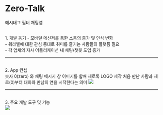 # Zero-Talk

해시태그 필터 채팅앱 

</br>
1. 개발 동기
 - 모바일 메신저를 통한 소통의 증가 및 인식 변화 </br>
 - 워라벨에 대한 관심 증대로 취미를 즐기는 사람들의 플랫폼 필요 </br>
 - 각 업체의 자사 어플리케이션 내 채팅/챗봇 도입 증가 </br>

---

</br>
2. App 컨셉 </br>
숫자 0(zero) 와 채팅 메시지 창 이미지를 합쳐 제로톡 LOGO 제작   
처음 만난 사람과 제로(0)부터 대화와 만남의 연을 시작한다는 의미
<img src="https://user-images.githubusercontent.com/75350289/108331188-da745680-7211-11eb-85be-d5a5b5b70b1b.png" />

---
</br>
3. 주요 개발 도구 및 기능 </br>
<img src="https://user-images.githubusercontent.com/75350289/108331367-0abbf500-7212-11eb-8add-da3a9702c3a9.png"/>
